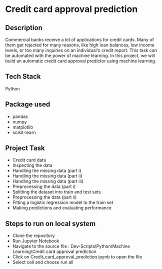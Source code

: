 # Credit card approval prediction

## Description
Commercial banks receive a lot of applications for credit cards. Many of them get rejected for many reasons, like high loan balances, low income levels, or too many 
inquiries on an individual's credit report. This task can be automated with the power of machine learning. In this project, we will build an automatic credit card approval 
predictor using machine learning.

## Tech Stack
Python

## Package used
 - pandas
 - numpy
 - matplotlib
 - scikit-learn

## Project Task 
 - Credit card data
 - Inspecting the data
 - Handling the missing data (part i)
 - Handling the missing data (part ii)
 - Handling the missing data (part iii)
 - Preprocessing the data (part i)
 - Splitting the dataset into train and test sets
 - Preprocessing the data (part ii)
 - Fitting a logistic regression model to the train set
 - Making predictions and evaluating performance

## Steps to run on local system
 - Clone the repository
 - Run Jupyter Notebook
 - Navigate to the source file : Dev-Scripts\Python\Machine Learning\Credit card approval prediction
 - Click on Credit_card_approval_prediction.ipynb to open the file
 - Select cell and choose run all 

